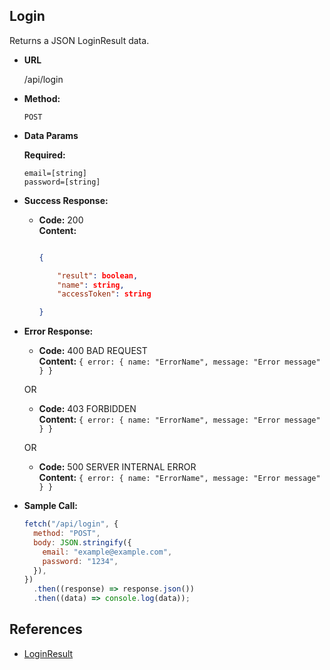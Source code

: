 ## Login

Returns a JSON LoginResult data.

- **URL**

  /api/login

- **Method:**

  `POST`

- **Data Params**

  **Required:**

  `email=[string]` <br>
  `password=[string]`

- **Success Response:**

  - **Code:** 200 <br />
    **Content:** <br />

    ```json

    {

        "result": boolean,
        "name": string,
        "accessToken": string

    }

    ```

- **Error Response:**

  - **Code:** 400 BAD REQUEST <br />
    **Content:** `{ error: { name: "ErrorName", message: "Error message" } }`

  OR

  - **Code:** 403 FORBIDDEN <br />
    **Content:** `{ error: { name: "ErrorName", message: "Error message" } }`

  OR

  - **Code:** 500 SERVER INTERNAL ERROR <br />
    **Content:** `{ error: { name: "ErrorName", message: "Error message" } }`

- **Sample Call:**

  ```javascript
  fetch("/api/login", {
    method: "POST",
    body: JSON.stringify({
      email: "example@example.com",
      password: "1234",
    }),
  })
    .then((response) => response.json())
    .then((data) => console.log(data));
  ```

## References

- [LoginResult](https://github.com/vinisaveg/next-unicorn-project-server/tree/master/docs/api/login/types/login-result.md)
